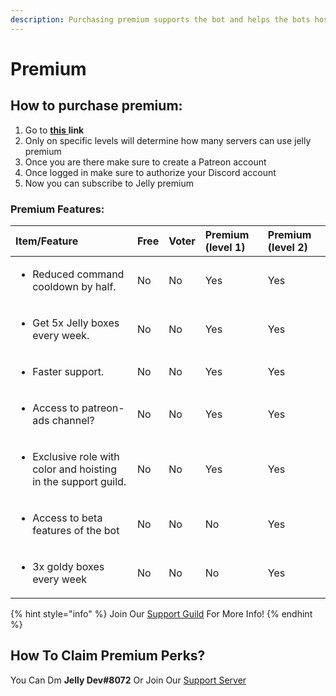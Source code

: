 ```yaml
---
description: Purchasing premium supports the bot and helps the bots hosting
---
```


# Premium

## How to purchase premium:

1. Go to [**this** ](https://www.patreon.com/jellybot)**link**
2. Only on specific levels will determine how many servers can use jelly premium
3. Once you are there make sure to create a Patreon account
4. Once logged in make sure to authorize your Discord account
5. Now you can subscribe to Jelly premium                  

                                                                     

### Premium Features:

<table>
  <thead>
    <tr>
      <th style="text-align:left">Item/Feature</th>
      <th style="text-align:left">Free</th>
      <th style="text-align:left">Voter</th>
      <th style="text-align:left">Premium (level 1)</th>
      <th style="text-align:left">Premium (level 2)</th>
    </tr>
  </thead>
  <tbody>
    <tr>
      <td style="text-align:left">
        <p></p>
        <ul>
          <li>Reduced command cooldown by half.</li>
        </ul>
      </td>
      <td style="text-align:left">No</td>
      <td style="text-align:left">No</td>
      <td style="text-align:left">Yes</td>
      <td style="text-align:left">Yes</td>
    </tr>
    <tr>
      <td style="text-align:left">
        <p></p>
        <ul>
          <li>Get 5x Jelly boxes every week.</li>
        </ul>
      </td>
      <td style="text-align:left">No</td>
      <td style="text-align:left">No</td>
      <td style="text-align:left">Yes</td>
      <td style="text-align:left">Yes</td>
    </tr>
    <tr>
      <td style="text-align:left">
        <p></p>
        <ul>
          <li>Faster support.</li>
        </ul>
      </td>
      <td style="text-align:left">No</td>
      <td style="text-align:left">No</td>
      <td style="text-align:left">Yes</td>
      <td style="text-align:left">Yes</td>
    </tr>
    <tr>
      <td style="text-align:left">
        <p></p>
        <ul>
          <li>Access to patreon-ads channel?</li>
        </ul>
      </td>
      <td style="text-align:left">No</td>
      <td style="text-align:left">No</td>
      <td style="text-align:left">Yes</td>
      <td style="text-align:left">Yes</td>
    </tr>
    <tr>
      <td style="text-align:left">
        <p></p>
        <ul>
          <li>Exclusive role with color and hoisting in the support guild.</li>
        </ul>
      </td>
      <td style="text-align:left">No</td>
      <td style="text-align:left">No</td>
      <td style="text-align:left">Yes</td>
      <td style="text-align:left">Yes</td>
    </tr>
    <tr>
      <td style="text-align:left">
        <p></p>
        <ul>
          <li>Access to beta features of the bot</li>
        </ul>
      </td>
      <td style="text-align:left">No</td>
      <td style="text-align:left">No</td>
      <td style="text-align:left">No</td>
      <td style="text-align:left">Yes</td>
    </tr>
    <tr>
      <td style="text-align:left">
        <p></p>
        <ul>
          <li>3x goldy boxes every week</li>
        </ul>
      </td>
      <td style="text-align:left">No</td>
      <td style="text-align:left">No</td>
      <td style="text-align:left">No</td>
      <td style="text-align:left">Yes</td>
    </tr>
  </tbody>
</table>

{% hint style="info" %}
Join Our [Support Guild](https://discord.com/invite/ukRkRKnGb9) For More Info!
{% endhint %}

## How To Claim Premium Perks?

You Can Dm **Jelly Dev\#8072** Or Join Our [Support Server](https://discord.com/invite/ukRkRKnGb9) 

